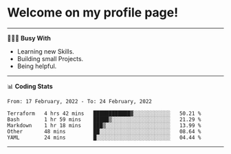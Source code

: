 # Welcome on my profile page!
<!-- print(("dralla"[::-1]+"s").capitalize()) -->

---
👨🏻‍💻 **Busy With**
* Learning new Skills.
* Building small Projects.
* Being helpful.

---
📊 **Coding Stats**
<!--START_SECTION:waka-->
```text
From: 17 February, 2022 - To: 24 February, 2022

Terraform   4 hrs 42 mins   ████████████▓░░░░░░░░░░░░   50.21 % 
Bash        1 hr 59 mins    █████▒░░░░░░░░░░░░░░░░░░░   21.29 % 
Markdown    1 hr 18 mins    ███▒░░░░░░░░░░░░░░░░░░░░░   13.99 % 
Other       48 mins         ██░░░░░░░░░░░░░░░░░░░░░░░   08.64 % 
YAML        24 mins         █░░░░░░░░░░░░░░░░░░░░░░░░   04.44 % 
```
<!--END_SECTION:waka-->
---
